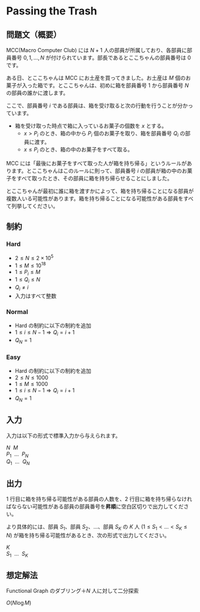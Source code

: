 # Passing the Trash

## 問題文（概要）

MCC(Macro Computer Club) には $N + 1$ 人の部員が所属しており、各部員に部員番号 $0, 1, \dots, N$ が付けられています。部長であるとここちゃんの部員番号は $0$ です。

ある日、とここちゃんは MCC にお土産を買ってきました。お土産は $M$ 個のお菓子が入った箱です。とここちゃんは、初めに箱を部員番号 $1$ から部員番号 $N$ の部員の誰かに渡します。

ここで、部員番号 $i$ である部員は、箱を受け取ると次の行動を行うことが分かっています。

- 箱を受け取った時点で箱に入っているお菓子の個数を $x$ とする。
    - $x \gt P_i$ のとき、箱の中から $P_i$ 個のお菓子を取り、箱を部員番号 $Q_i$ の部員に渡す。
    - $x \le P_i$ のとき、箱の中のお菓子をすべて取る。

MCC には「最後にお菓子をすべて取った人が箱を持ち帰る」というルールがあります。とここちゃんはこのルールに則って、部員番号 $i$ の部員が箱の中のお菓子をすべて取ったとき、その部員に箱を持ち帰らせることにしました。

とここちゃんが最初に誰に箱を渡すかによって、箱を持ち帰ることになる部員が複数人いる可能性があります。箱を持ち帰ることになる可能性がある部員をすべて列挙してください。

## 制約

### Hard

- $2 \le N \le 2 \times 10^5$
- $1 \le M \le 10^{18}$
- $1 \le P_i \le M$
- $1 \le Q_i \le N$
- $Q_i \ne i$
- 入力はすべて整数

### Normal

- Hard の制約に以下の制約を追加
- $1 \le i \le N - 1 \Rightarrow Q_i = i + 1$
- $Q_N = 1$

### Easy

- Hard の制約に以下の制約を追加
- $2 \le N \le 1000$
- $1 \le M \le 1000$
- $1 \le i \le N - 1 \Rightarrow Q_i = i + 1$
- $Q_N = 1$

## 入力

入力は以下の形式で標準入力から与えられます。

<div class="code-math">

$N \ \ M$ \
$P_1 \ \ \dots \ \ P_N$ \
$Q_1 \ \ \dots \ \ Q_N$

</div>

## 出力

$1$ 行目に箱を持ち帰る可能性がある部員の人数を、$2$ 行目に箱を持ち帰らなければならない可能性がある部員の部員番号を**昇順**に空白区切りで出力してください。

より具体的には、部員 $S_1$、部員 $S_2$、$\dots$、部員 $S_K$ の $K$ 人 $(1 \le S_1 < \dots < S_K \le N)$ が箱を持ち帰る可能性があるとき、次の形式で出力してください。

<div class="code-math">

$K$ \
$S_1 \ \ \dots \ \ S_K$ 

</div>

## 想定解法

Functional Graph のダブリング＋$N$ 人に対して二分探索

$O(N \log M)$